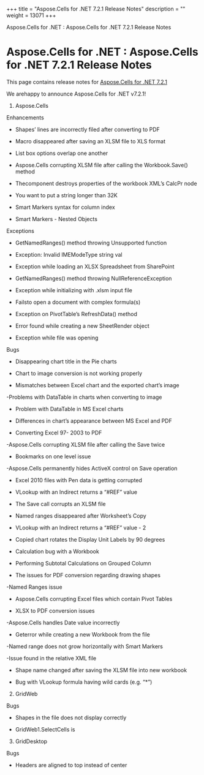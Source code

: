 +++
title = "Aspose.Cells for .NET 7.2.1 Release Notes" 
description = "" 
weight = 13071 
+++

Aspose.Cells for .NET : Aspose.Cells for .NET 7.2.1 Release Notes  

# Aspose.Cells for .NET : Aspose.Cells for .NET 7.2.1 Release Notes


This page contains release notes for [Aspose.Cells for .NET 7.2.1](http://www.aspose.com/downloads/cells/net/new-releases/aspose.cells-for-.net-7.2.1/)

We arehappy to announce Aspose.Cells for .NET v7.2.1!

1) Aspose.Cells

Enhancements

*   Shapes’ lines are incorrectly filed after converting to PDF

*   Macro disappeared after saving an XLSM file to XLS format

*   List box options overlap one another

*   Aspose.Cells corrupting XLSM file after calling the Workbook.Save() method

*   Thecomponent destroys properties of the workbook XML’s CalcPr node

*   You want to put a string longer than 32K

*   Smart Markers syntax for column index

*   Smart Markers - Nested Objects

Exceptions

*   GetNamedRanges() method throwing Unsupported function

*   Exception: Invalid IMEModeType string val

*   Exception while loading an XLSX Spreadsheet from SharePoint

*   GetNamedRanges() method throwing NullReferenceException

*   Exception while initializing with .xlsm input file

*   Failsto open a document with complex formula(s)

*   Exception on PivotTable’s RefreshData() method

*   Error found while creating a new SheetRender object

*   Exception while file was opening

Bugs

*   Disappearing chart title in the Pie charts

*   Chart to image conversion is not working properly

*   Mismatches between Excel chart and the exported chart’s image

\-Problems with DataTable in charts when converting to image

*   Problem with DataTable in MS Excel charts

*   Differences in chart’s appearance between MS Excel and PDF

*   Converting Excel 97- 2003 to PDF

\-Aspose.Cells corrupting XLSM file after calling the Save twice

*   Bookmarks on one level issue

\-Aspose.Cells permanently hides ActiveX control on Save operation

*   Excel 2010 files with Pen data is getting corrupted

*   VLookup with an Indirect returns a “#REF” value

*   The Save call corrupts an XLSM file

*   Named ranges disappeared after Worksheet’s Copy

*   VLookup with an Indirect returns a “#REF” value - 2

*   Copied chart rotates the Display Unit Labels by 90 degrees

*   Calculation bug with a Workbook

*   Performing Subtotal Calculations on Grouped Column

*   The issues for PDF conversion regarding drawing shapes

\-Named Ranges issue

*   Aspose.Cells corrupting Excel files which contain Pivot Tables

*   XLSX to PDF conversion issues

\-Aspose.Cells handles Date value incorrectly

*   Geterror while creating a new Workbook from the file

\-Named range does not grow horizontally with Smart Markers

\-Issue found in the relative XML file

*   Shape name changed after saving the XLSM file into new workbook

*   Bug with VLookup formula having wild cards (e.g. “\*”)

2) GridWeb

Bugs

*   Shapes in the file does not display correctly

*   GridWeb1.SelectCells is

3) GridDesktop

Bugs

*   Headers are aligned to top instead of center

